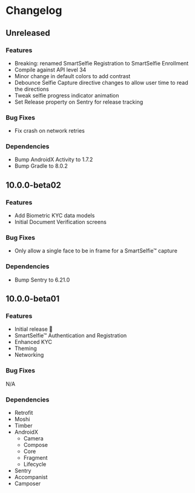 # Changelog

## Unreleased

### Features
- Breaking: renamed SmartSelfie Registration to SmartSelfie Enrollment
- Compile against API level 34
- Minor change in default colors to add contrast
- Debounce Selfie Capture directive changes to allow user time to read the directions
- Tweak selfie progress indicator animation
- Set Release property on Sentry for release tracking

### Bug Fixes
- Fix crash on network retries

### Dependencies
- Bump AndroidX Activity to 1.7.2
- Bump Gradle to 8.0.2

## 10.0.0-beta02

### Features
- Add Biometric KYC data models
- Initial Document Verification screens

### Bug Fixes
- Only allow a single face to be in frame for a SmartSelfie™ capture

### Dependencies
- Bump Sentry to 6.21.0

## 10.0.0-beta01

### Features
- Initial release 🎉
- SmartSelfie™ Authentication and Registration
- Enhanced KYC
- Theming
- Networking

### Bug Fixes
N/A

### Dependencies
- Retrofit
- Moshi
- Timber
- AndroidX
  - Camera
  - Compose
  - Core
  - Fragment
  - Lifecycle
- Sentry
- Accompanist
- Camposer
